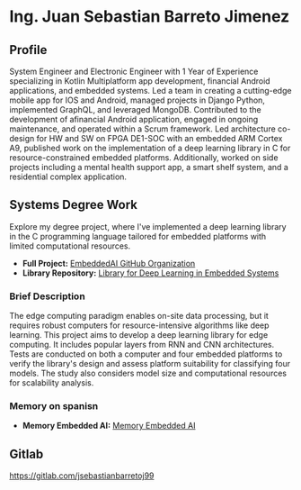 # Ing. Juan Sebastian Barreto Jimenez

## Profile
System Engineer and Electronic Engineer with 1 Year of Experience specializing in Kotlin Multiplatform app development, financial Android applications, and embedded systems. Led a team in creating a cutting-edge mobile app for IOS and Android, managed projects in Django Python, implemented GraphQL, and leveraged MongoDB. Contributed to the development of afinancial Android application, engaged in ongoing maintenance, and operated within a Scrum framework. Led architecture co-design for HW and SW on FPGA DE1-SOC with an embedded ARM Cortex A9, published work on the implementation of a deep learning library in C for resource-constrained embedded platforms. Additionally, worked on side projects including a mental health support app, a smart shelf system, and a residential complex application.

## Systems Degree Work
Explore my degree project, where I've implemented a deep learning library in the C programming language tailored for embedded platforms with limited computational resources.

- **Full Project:** [EmbeddedAI GitHub Organization](https://github.com/EmbeddedAI)
- **Library Repository:** [Library for Deep Learning in Embedded Systems](https://github.com/EmbeddedAI/library-for-deep-learning-in-embedded-systems)

### Brief Description
The edge computing paradigm enables on-site data processing, but it requires robust computers for resource-intensive algorithms like deep learning. This project aims to develop a deep learning library for edge computing. It includes popular layers from RNN and CNN architectures. Tests are conducted on both a computer and four embedded platforms to verify the library's design and assess platform suitability for classifying four models. The study also considers model size and computational resources for scalability analysis.

### Memory on spanisn
- **Memory Embedded AI:** [Memory Embedded AI](https://repository.javeriana.edu.co/handle/10554/65219)

## Gitlab
https://gitlab.com/jsebastianbarretoj99
